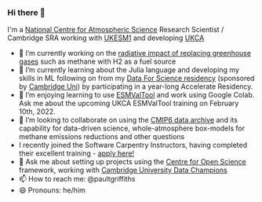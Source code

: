 ### Hi there 👋

I'm a [National Centre for Atmospheric Science](https://www.ncas.ac.uk) Research Scientist / Cambridge SRA working with [UKESM1](https://ukesm.ac.uk) and developing [UKCA](https://www.ukca.ac.uk)

- 🔭 I’m currently working on the [radiative impact of replacing greenhouse gases](https://paultgriffiths.github.io/talks/2021-03-10) such as methane with H2 as a fuel source
- 🌱 I’m currently learning about the Julia language and developing my skills in ML following on from my [Data For Science residency](https://github.com/paultgriffiths/schmidt-residency) (sponsored by  [Cambridge Uni](https://www.cst.cam.ac.uk/news/schmidt-data-science-residency-programme)) by participating in a year-long Accelerate Residency.
- 🎉 I’m enjoying learning to use [ESMValTool](https://esmvaltool.org) and work using Google Colab.  Ask me about the upcoming UKCA ESMValTool training on February 10th, 2022.
- 👯 I’m looking to collaborate on using the [CMIP6 data archive](https://esgf-node.llnl.gov/projects/cmip6/) and its capability for data-driven science, whole-atmosphere box-models for methane emissions reductions and other questions
- I recently joined the Software Carpentry Instructors, having completed their excellent training - [apply here!](https://carpentries.org/become-instructor/)
- 💬 Ask me about setting up projects using the [Centre for Open Science](https://www.cos.io/products/osf) framework, working with [Cambridge University Data Champions](https://www.data.cam.ac.uk/intro-data-champions)
- 📫 How to reach me: @paultgriffiths
- 😄 Pronouns: he/him

<!--
**paultgriffiths/paultgriffiths** is a ✨ _special_ ✨ repository because its `README.md` (this file) appears on your GitHub profile.  Here are some ideas to get you started:- ⚡ Fun fact: 
-->
